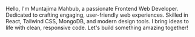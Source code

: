 Hello, I'm Muntajima Mahbub, a passionate Frontend Web Developer. Dedicated to crafting engaging, user-friendly web experiences. Skilled in React, Tailwind CSS, MongoDB, and modern design tools. I bring ideas to life with clean, responsive code. Let's build something amazing together!
